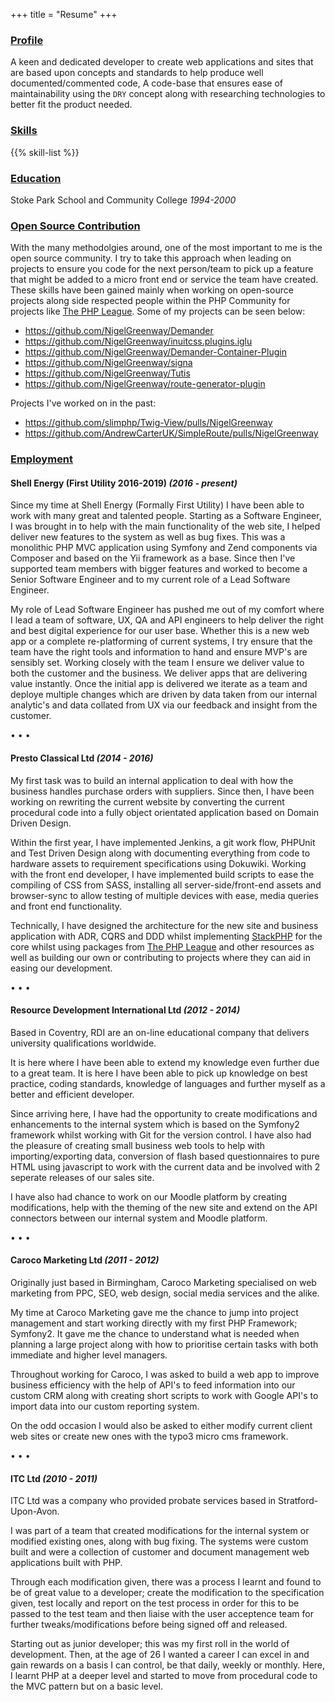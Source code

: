 +++
title = "Resume"
+++

### <a id="profile" href="/resume/#profile">Profile</a>

A keen and dedicated developer to create web applications and sites that are based upon concepts and standards to help produce well documented/commented code, A code-base that ensures ease of maintainability using the `DRY` concept along with researching technologies to better fit the product needed.

### <a id="skills" href="/resume/#skills">Skills</a>

{{% skill-list %}}

### <a id="education" href="/resume/#education">Education</a>

Stoke Park School and Community College _1994-2000_

### <a id="open-source" href="/resume/#open-source">Open Source Contribution</a>

With the many methodolgies around, one of the most important to me is the open source community. I try to take this approach when leading on projects to ensure you code for the next person/team to pick up a feature that might be added to a micro front end or service the team have created. These skills have been gained mainly when working on open-source projects along side respected people within the PHP Community for projects like <a href="https://thephpleague.com/" target="_blank">The PHP League</a>. Some of my projects can be seen below:

 - https://github.com/NigelGreenway/Demander
 - https://github.com/NigelGreenway/inuitcss.plugins.iglu
 - https://github.com/NigelGreenway/Demander-Container-Plugin
 - https://github.com/NigelGreenway/signa
 - https://github.com/NigelGreenway/Tutis
 - https://github.com/NigelGreenway/route-generator-plugin

Projects I've worked on in the past:

 - https://github.com/slimphp/Twig-View/pulls/NigelGreenway
 - https://github.com/AndrewCarterUK/SimpleRoute/pulls/NigelGreenway

### <a id="employment" href="/resume/#employment">Employment</a>

#### Shell Energy (First Utility 2016-2019) _(2016 - present)_

Since my time at Shell Energy (Formally First Utility) I have been able to work with many great and talented people. Starting as a Software Engineer, I was brought in to help with the main functionality of the web site, I helped deliver new features to the system as well as bug fixes. This was a monolithic PHP MVC application using Symfony and Zend components via Composer and based on the Yii framework as a base. Since then I've supported team members with bigger features and worked to become a Senior Software Engineer and to my current role of a Lead Software Engineer.

My role of Lead Software Engineer has pushed me out of my comfort where I lead a team of software, UX, QA and API engineers to help deliver the right and best
 digital experience for our user base. Whether this is a new web app or a complete re-platforming of current systems, I try ensure that the team have the right tools and information to hand and ensure MVP's are sensibly set. Working closely with the team I ensure we deliver value to both the customer and the business. We deliver apps that are delivering value instantly. Once the initial app is delivered we iterate as a team and deploye multiple changes which are driven by data taken from our internal analytic's and data collated from UX via our feedback and insight from the customer.

• • •

#### Presto Classical Ltd _(2014 - 2016)_

My first task was to build an internal application to deal with how the business handles purchase orders with suppliers. Since then, I have been working on rewriting the current website by converting the current procedural code into a fully object orientated application based on Domain Driven Design.

Within the first year, I have implemented Jenkins, a git work flow, PHPUnit and Test Driven Design along with documenting everything from code to hardware assets to requirement specifications using Dokuwiki. Working with the front end developer, I have implemented build scripts to ease the compiling of CSS from SASS, installing all server-side/front-end assets and browser-sync to allow testing of multiple devices with ease, media queries and front end functionality.

Technically, I have designed the architecture for the new site and business application with ADR, CQRS and DDD whilst implementing [StackPHP](http://stackphp.com/) for the core whilst using packages from [The PHP League](https://thephpleague.com/) and other resources as well as building our own or contributing to projects where they can aid in easing our development.

• • •

#### Resource Development International Ltd _(2012 - 2014)_

Based in Coventry, RDI are an on-line educational company that delivers university qualifications worldwide.

It is here where I have been able to extend my knowledge even further due to a great team. It is here I have been able to pick up knowledge on best practice, coding standards, knowledge of languages and further myself as a better and efficient developer.

Since arriving here, I have had the opportunity to create modifications and enhancements to the internal system which is based on the Symfony2 framework whilst working with Git for the version control. I have also had the pleasure of creating small business web tools to help with importing/exporting data, conversion of flash based questionnaires to pure HTML using javascript to work with the current data and be involved with 2 seperate releases of our sales site.

I have also had chance to work on our Moodle platform by creating modifications, help with the theming of the new site and extend on the API connectors between our internal system and Moodle platform.

• • •

#### Caroco Marketing Ltd _(2011 - 2012)_

Originally just based in Birmingham, Caroco Marketing specialised on web marketing from PPC, SEO, web design, social media services and the alike.

My time at Caroco Marketing gave me the chance to jump into project management and start working directly with my first PHP Framework; Symfony2\. It gave me the chance to understand what is needed when planning a large project along with how to prioritise certain tasks with both immediate and higher level managers.

Throughout working for Caroco, I was asked to build a web app to improve business efficiency with the help of API's to feed information into our custom CRM along with creating short scripts to work with Google API's to import data into our custom reporting system.

On the odd occasion I would also be asked to either modify current client web sites or create new ones with the typo3 micro cms framework.

• • •

#### ITC Ltd _(2010 - 2011)_

ITC Ltd was a company who provided probate services based in Stratford-Upon-Avon.

I was part of a team that created modifications for the internal system or modified existing ones, along with bug fixing. The systems were custom built and were a collection of customer and document management web applications built with PHP.

Through each modification given, there was a process I learnt and found to be of great value to a developer; create the modification to the specification given, test locally and report on the test process in order for this to be passed to the test team and then liaise with the user acceptence team for further tweaks/modifications before being signed off and released.

Starting out as junior developer; this was my first roll in the world of development. Then, at the age of 26 I wanted a career I can excel in and gain rewards on a basis I can control, be that daily, weekly or monthly. Here, I learnt PHP at a deeper level and started to move from procedural code to the MVC pattern but on a basic level.
